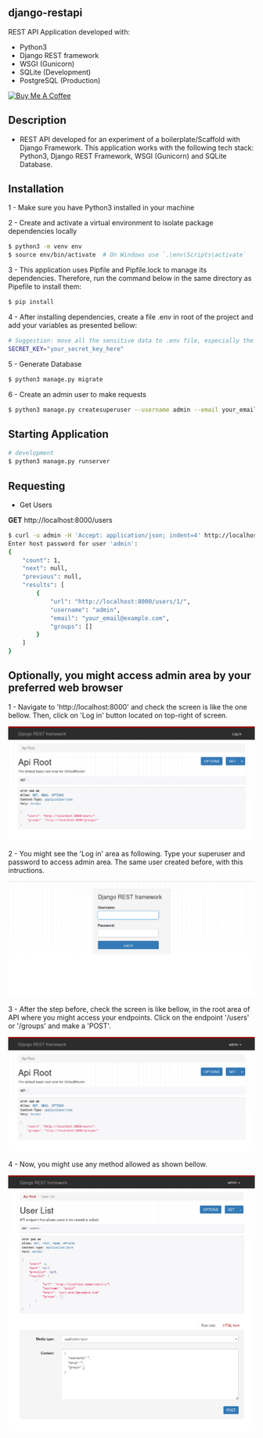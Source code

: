 ## django-restapi

REST API Application developed with:

- Python3
- Django REST framework
- WSGI (Gunicorn)
- SQLite (Development)
- PostgreSQL (Production)

<a href="https://www.buymeacoffee.com/cicerokze" target="_blank">
    <img src="https://cdn.buymeacoffee.com/buttons/v2/default-yellow.png" alt="Buy Me A Coffee" width="150" />
</a>

## Description
- REST API developed for an experiment of a boilerplate/Scaffold with Django Framework. This application works with the following tech stack: Python3, Django REST Framework, WSGI (Gunicorn) and SQLite Database.

## Installation
1 - Make sure you have Python3 installed in your machine

2 - Create and activate a virtual environment to isolate package dependencies locally
```bash
$ python3 -m venv env
$ source env/bin/activate  # On Windows use `.\env\Scripts\activate`
```

3 - This application uses Pipfile and Pipfile.lock to manage its dependencies. Therefore, run the command below in the same directory as Pipefile to install them:
```bash
$ pip install 
```

4 - After installing dependencies, create a file .env in root of the project and add your variables as presented bellow:
```bash
# Suggestion: move all the sensitive data to .env file, especially the SECRET_KEY. Check settings.py for other requirements to be added to the .env file
SECRET_KEY="your_secret_key_here"
```

5 - Generate Database
```bash
$ python3 manage.py migrate
```

6 - Create an admin user to make requests
```bash
$ python3 manage.py createsuperuser --username admin --email your_email@example.com
```

## Starting Application
```bash
# development
$ python3 manage.py runserver
```

## Requesting
- Get Users

**GET** http://localhost:8000/users
```bash
$ curl -u admin -H 'Accept: application/json; indent=4' http://localhost:8000/users/
Enter host password for user 'admin':
{
    "count": 1,
    "next": null,
    "previous": null,
    "results": [
        {
            "url": "http://localhost:8000/users/1/",
            "username": "admin",
            "email": "your_email@example.com",
            "groups": []
        }
    ]
}
```

## Optionally, you might access admin area by your preferred web browser

1 - Navigate to 'http://localhost:8000' and check the screen is like the one bellow. Then, click on 'Log in' button located on top-right of screen.

![Api Root](/assets/images/github/image-1.png)

2 - You might see the 'Log in' area as following. Type your superuser and password to access admin area. The same user created before, with this intructions.

![Log in area](/assets/images/github/image-2.png)

3 - After the step before, check the screen is like bellow, in the root area of API where you might access your endpoints. Click on the endpoint '/users' or '/groups' and make a 'POST'.

![Root area](/assets/images/github/image-3.png)

4 - Now, you might use any method allowed as shown bellow.

![Edit area](/assets/images/github/image-4.png)